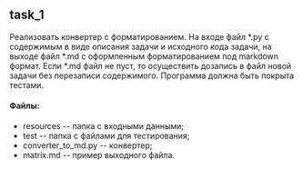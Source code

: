 ## task_1
Реализовать конвертер c форматированием. На входе файл *.py c содержимым в виде описания задачи и исходного кода задачи, на выходе файл *.md с оформленным форматированием под markdown формат. Если *.md файл не пуст, то осуществить дозапись в файл новой задачи без перезаписи содержимого. Программа должна быть покрыта тестами.

#### Файлы:
+ resources -- папка с входными данными;
+ test -- папка с файлами для тестирования;
+ converter_to_md.py -- конвертер;
+ matrix.md -- пример выходного файла.
